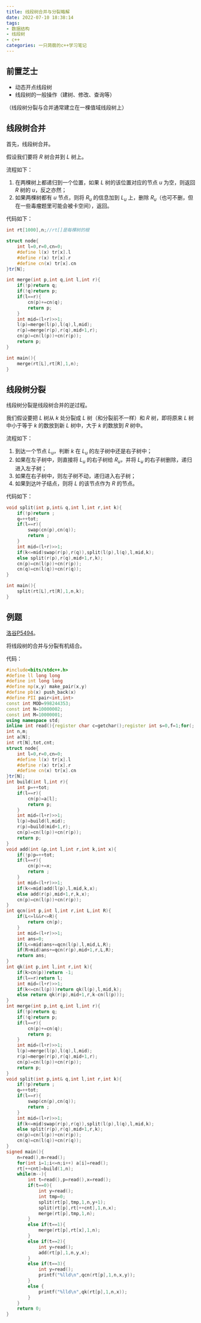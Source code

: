 ```yaml
---
title: 线段树合并与分裂略解
date: 2022-07-10 18:38:14
tags:
- 数据结构
- 线段树
- c++
categories: 一只蒟蒻的c++学习笔记
---
```


## 前置芝士

- 动态开点线段树
- 线段树的一般操作（建树、修改、查询等）

<!--more-->

（线段树分裂与合并通常建立在一棵值域线段树上）

## 线段树合并

首先，线段树合并。

假设我们要将 $R$ 树合并到 $L$ 树上。

流程如下：

1. 在两棵树上都递归到一个位置，如果 $L$ 树的该位置对应的节点 $u$ 为空，则返回 $R$ 树的 $u$，反之亦然；
2. 如果两棵树都有 $u$ 节点，则将 $R_{u}$ 的信息加到 $L_{u}$ 上，删除 $R_{u}$（也可不删，但在一些毒瘤题里可能会被卡空间），返回。

代码如下：

```cpp
int rt[1000],n;//rt[]是每棵树的根

struct node{
	int l=0,r=0,cn=0;
	#define l(x) tr[x].l
	#define r(x) tr[x].r
	#define cn(x) tr[x].cn
}tr[N];

int merge(int p,int q,int l,int r){
	if(!p)return q;
	if(!q)return p;
	if(l==r){
		cn(p)+=cn(q);
		return p;
	}
	int mid=(l+r)>>1;
	l(p)=merge(l(p),l(q),l,mid);
	r(p)=merge(r(p),r(q),mid+1,r);
	cn(p)=cn(l(p))+cn(r(p));
	return p;
}

int main(){
	merge(rt[L],rt[R],1,n);
}
```

## 线段树分裂

线段树分裂是线段树合并的逆过程。

我们假设要把 $L$ 树从 $k$ 处分裂成 $L$ 树（和分裂前不一样）和 $R$ 树，即将原来 $L$ 树中小于等于 $k$ 的数放到新 $L$ 树中，大于 $k$ 的数放到 $R$ 树中。

流程如下：

1. 到达一个节点 $L_{u}$，判断 $k$ 在 $L_{u}$ 的左子树中还是右子树中；
2. 如果在左子树中，则直接将 $L_{u}$ 的右子树给 $R_{u}$，并将 $L_{u}$ 的右子树删除，递归进入左子树；
3. 如果在右子树中，则左子树不动，递归进入右子树；
4. 如果到达叶子结点，则将 $L$ 的该节点作为 $R$ 的节点。

代码如下：

```cpp
void split(int p,int& q,int l,int r,int k){
	if(!p)return ;
	q=++tot;
	if(l==r){
		swap(cn(p),cn(q));
		return ;
	}
	int mid=(l+r)>>1;
	if(k<=mid)swap(r(p),r(q)),split(l(p),l(q),l,mid,k);
	else split(r(p),r(q),mid+1,r,k);
	cn(p)=cn(l(p))+cn(r(p));
	cn(q)=cn(l(q))+cn(r(q));
}

int main(){
	split(rt[L],rt[R],1,n,k);
}
```

## 例题

[洛谷P5494](https://www.luogu.com.cn/problem/P5494)。

将线段树的合并与分裂有机结合。

代码：

```cpp
#include<bits/stdc++.h>
#define ll long long
#define int long long
#define mp(x,y) make_pair(x,y)
#define pb(x) push_back(x)
#define PII pair<int,int>
const int MOD=998244353;
const int N=10000002;
const int M=10000001;
using namespace std;
inline int read(){register char c=getchar();register int s=0,f=1;for(;!isdigit(c);c=getchar())if(c=='-')f=-1;for(;isdigit(c);c=getchar())s=(s<<3)+(s<<1)+c-'0';return s*f;}
int n,m;
int a[N];
int rt[N],tot,cnt;
struct node{
	int l=0,r=0,cn=0;
	#define l(x) tr[x].l
	#define r(x) tr[x].r
	#define cn(x) tr[x].cn
}tr[N];
int build(int l,int r){
	int p=++tot;
	if(l==r){
		cn(p)=a[l];
		return p;
	}
	int mid=(l+r)>>1;
	l(p)=build(l,mid);
	r(p)=build(mid+1,r);
	cn(p)=cn(l(p))+cn(r(p));
	return p;
}
void add(int &p,int l,int r,int k,int x){
	if(!p)p=++tot;
	if(l==r){
		cn(p)+=x;
		return ;
	}
	int mid=(l+r)>>1;
	if(k<=mid)add(l(p),l,mid,k,x);
	else add(r(p),mid+1,r,k,x);
	cn(p)=cn(l(p))+cn(r(p));
}
int qcn(int p,int l,int r,int L,int R){
	if(L<=l&&r<=R){
		return cn(p);
	}
	int mid=(l+r)>>1;
	int ans=0;
	if(L<=mid)ans+=qcn(l(p),l,mid,L,R);
	if(R>mid)ans+=qcn(r(p),mid+1,r,L,R);
	return ans;
}
int qk(int p,int l,int r,int k){
	if(k>cn(p))return -1;
	if(l==r)return l;
	int mid=(l+r)>>1;
	if(k<=cn(l(p)))return qk(l(p),l,mid,k);
	else return qk(r(p),mid+1,r,k-cn(l(p)));
}
int merge(int p,int q,int l,int r){
	if(!p)return q;
	if(!q)return p;
	if(l==r){
		cn(p)+=cn(q);
		return p;
	}
	int mid=(l+r)>>1;
	l(p)=merge(l(p),l(q),l,mid);
	r(p)=merge(r(p),r(q),mid+1,r);
	cn(p)=cn(l(p))+cn(r(p));
	return p;
}
void split(int p,int& q,int l,int r,int k){
	if(!p)return ;
	q=++tot;
	if(l==r){
		swap(cn(p),cn(q));
		return ;
	}
	int mid=(l+r)>>1;
	if(k<=mid)swap(r(p),r(q)),split(l(p),l(q),l,mid,k);
	else split(r(p),r(q),mid+1,r,k);
	cn(p)=cn(l(p))+cn(r(p));
	cn(q)=cn(l(q))+cn(r(q));
}
signed main(){
	n=read(),m=read();
	for(int i=1;i<=n;i++) a[i]=read();
	rt[++cnt]=build(1,n);
	while(m--){
		int t=read(),p=read(),x=read();
		if(t==0){
			int y=read();
			int tmp=0;
			split(rt[p],tmp,1,n,y+1);
			split(rt[p],rt[++cnt],1,n,x);
			merge(rt[p],tmp,1,n);
		}
		else if(t==1){
			merge(rt[p],rt[x],1,n);
		}
		else if(t==2){
			int y=read();
			add(rt[p],1,n,y,x);
		}
		else if(t==3){
			int y=read();
			printf("%lld\n",qcn(rt[p],1,n,x,y));
		}
		else {
			printf("%lld\n",qk(rt[p],1,n,x));
		}
	}
	return 0;
}
```